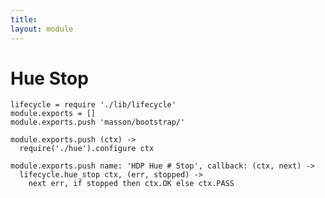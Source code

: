```yaml
---
title: 
layout: module
---
```


# Hue Stop

    lifecycle = require './lib/lifecycle'
    module.exports = []
    module.exports.push 'masson/bootstrap/'

    module.exports.push (ctx) ->
      require('./hue').configure ctx

    module.exports.push name: 'HDP Hue # Stop', callback: (ctx, next) ->
      lifecycle.hue_stop ctx, (err, stopped) ->
        next err, if stopped then ctx.OK else ctx.PASS


